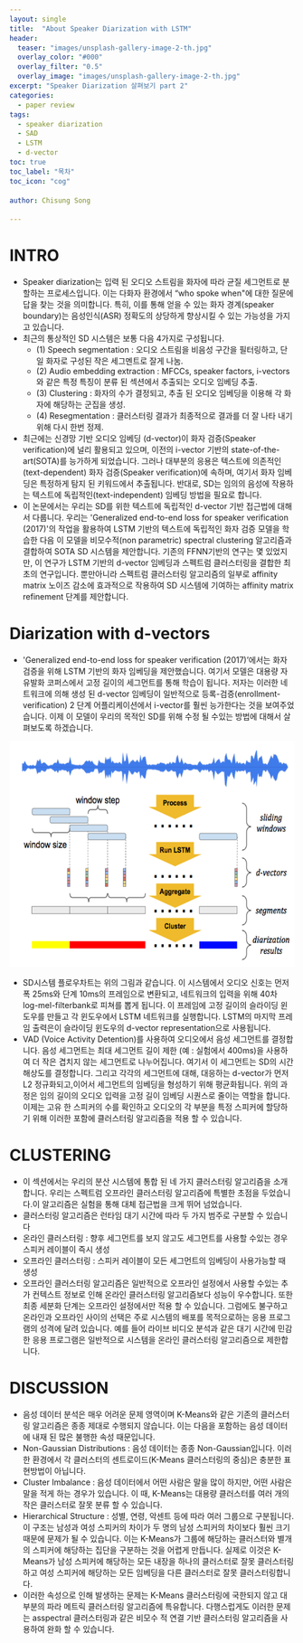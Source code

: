 ```yaml
---
layout: single
title:  "About Speaker Diarization with LSTM"
header:
  teaser: "images/unsplash-gallery-image-2-th.jpg"
  overlay_color: "#000"
  overlay_filter: "0.5"
  overlay_image: "images/unsplash-gallery-image-2-th.jpg"
excerpt: "Speaker Diarization 살펴보기 part 2"   
categories: 
  - paper review
tags:
  - speaker diarization
  - SAD
  - LSTM
  - d-vector
toc: true
toc_label: "목차"
toc_icon: "cog"

author: Chisung Song

---
```




# INTRO
* Speaker diarization는 입력 된 오디오 스트림을 화자에 따라 균질 세그먼트로 분할하는 프로세스입니다. 이는 다화자 환경에서 “who spoke when"에 대한 질문에 답을 찾는 것을 의미합니다. 특히, 이를 통해 얻을 수 있는 화자 경계(speaker boundary)는 음성인식(ASR) 정확도의 상당하게 향상시킬 수 있는 가능성을 가지고 있습니다.
* 최근의 통상적인 SD 시스템은 보통 다음 4가지로 구성됩니다.
    * (1) Speech segmentation : 오디오 스트림을 비음성 구간을 필터링하고, 단일 화자로 구성된 작은 세그멘트로 잘게 나눔.
    * (2) Audio embedding extraction : MFCCs, speaker factors, i-vectors와 같은 특정 특징이 분류 된 섹션에서 추출되는 오디오 임베딩 추출.
    *  (3) Clustering : 화자의 수가 결정되고, 추출 된 오디오 임베딩을 이용해 각 화자에 해당하는 군집을 생성.
    * (4) Resegmentation : 클러스터링 결과가 최종적으로 결과를 더 잘 나타 내기 위해 다시 한번 정제.
* 최근에는 신경망 기반 오디오 임베딩 (d-vector)이 화자 검증(Speaker verification)에 널리 활용되고 있으며, 이전의 i-vector 기반의 state-of-the-art(SOTA)를 능가하게 되었습니다. 그러나 대부분의 응용은 텍스트에 의존적인(text-dependent) 화자 검증(Speaker verification)에 속하며, 여기서 화자 임베딩은 특정하게 탐지 된 키워드에서 추출됩니다. 반대로, SD는 임의의 음성에 작용하는 텍스트에 독립적인(text-independent) 임베딩 방법을 필요로 합니다.
* 이 논문에서는 우리는 SD를 위한 텍스트에 독립적인 d-vector 기반 접근법에 대해서 다룹니다. 우리는 'Generalized end-to-end loss for speaker verification (2017)'의 작업을 활용하여 LSTM 기반의 텍스트에 독립적인 화자 검증 모델을 학습한 다음 이 모델을 비모수적(non parametric) spectral clustering 알고리즘과 결합하여 SOTA SD 시스템을 제안합니다. 기존의 FFNN기반의 연구는 몇 있었지만, 이 연구가 LSTM 기반의 d-vector 임베딩과 스펙트럼 클러스터링을 결합한 최초의 연구입니다. 뿐만아니라 스펙트럼 클러스터링 알고리즘의 일부로 affinity matrix 노이즈 감소에 효과적으로 작용하여 SD 시스템에 기여하는 affinity matrix refinement 단계를 제안합니다.


# Diarization with d-vectors
* 'Generalized end-to-end loss for speaker verification (2017)’에서는 화자 검증을 위해 LSTM 기반의 화자 임베딩을 제안했습니다. 여기서 모델은 대용량 자유발화 코퍼스에서 고정 길이의 세그먼트를 통해 학습이 됩니다. 저자는 이러한 네트워크에 의해 생성 된 d-vector 임베딩이 일반적으로 등록-검증(enrollment-verification) 2 단계 어플리케이션에서 i-vector를 훨씬 능가한다는 것을 보여주었습니다. 이제 이 모델이 우리의 목적인 SD를 위해 수정 될 수있는 방법에 대해서 살펴보도록 하겠습니다.

<center><img src="/images/daydrill/2019-03-24/1.png" height="400"></center>

* SD시스템 플로우차트는 위의 그림과 같습니다. 이 시스템에서 오디오 신호는 먼저 폭 25ms와 단계 10ms의 프레임으로 변환되고, 네트워크의 입력을 위해 40차 log-mel-filterbank로 피쳐를 뽑게 됩니다. 이 프레임에 고정 길이의 슬라이딩 윈도우를 만들고 각 윈도우에서 LSTM 네트워크를 실행합니다. LSTM의 마지막 프레임 출력은이 슬라이딩 윈도우의 d-vector representation으로 사용됩니다.
* VAD (Voice Activity Detention)를 사용하여 오디오에서 음성 세그먼트를 결정합니다. 음성 세그먼트는 최대 세그먼트 길이 제한 (예 : 실험에서 400ms)을 사용하여 더 작은 겹치지 않는 세그먼트로 나누어집니다. 여기서 이 세그먼트는 SD의 시간 해상도를 결정합니다. 그리고 각각의 세그먼트에 대해, 대응하는 d-vector가 먼저 L2 정규화되고,이어서 세그먼트의 임베딩을 형성하기 위해 평균화됩니다. 위의 과정은 임의 길이의 오디오 입력을 고정 길이 임베딩 시퀀스로 줄이는 역할을 합니다. 이제는 고유 한 스피커의 수를 확인하고 오디오의 각 부분을 특정 스피커에 할당하기 위해 이러한 포함에 클러스터링 알고리즘을 적용 할 수 있습니다.


# CLUSTERING
* 이 섹션에서는 우리의 분산 시스템에 통합 된 네 가지 클러스터링 알고리즘을 소개합니다. 우리는 스펙트럼 오프라인 클러스터링 알고리즘에 특별한 초점을 두었습니다.이 알고리즘은 실험을 통해 대체 접근법을 크게 뛰어 넘었습니다.
* 클러스터링 알고리즘은 런타임 대기 시간에 따라 두 가지 범주로 구분할 수 있습니다
* 온라인 클러스터링 : 향후 세그먼트를 보지 않고도 세그먼트를 사용할 수있는 경우 스피커 레이블이 즉시 생성
* 오프라인 클러스터링 : 스피커 레이블이 모든 세그먼트의 임베딩이 사용가능할 때 생성
* 오프라인 클러스터링 알고리즘은 일반적으로 오프라인 설정에서 사용할 수있는 추가 컨텍스트 정보로 인해 온라인 클러스터링 알고리즘보다 성능이 우수합니다. 또한 최종 세분화 단계는 오프라인 설정에서만 적용 할 수 있습니다. 그럼에도 불구하고 온라인과 오프라인 사이의 선택은 주로 시스템의 배포를 목적으로하는 응용 프로그램의 성격에 달려 있습니다. 예를 들어 라이브 비디오 분석과 같은 대기 시간에 민감한 응용 프로그램은 일반적으로 시스템을 온라인 클러스터링 알고리즘으로 제한합니다.


# DISCUSSION
* 음성 데이터 분석은 매우 어려운 문제 영역이며 K-Means와 같은 기존의 클러스터링 알고리즘은 종종 제대로 수행되지 않습니다. 이는 다음을 포함하는 음성 데이터에 내재 된 많은 불행한 속성 때문입니다.
* Non-Gaussian Distributions : 음성 데이터는 종종 Non-Gaussian입니다. 이러한 환경에서 각 클러스터의 센트로이드(K-Means 클러스터링의 중심)은 충분한 표현방법이 아닙니다.
* Cluster Imbalance : 음성 데이터에서 어떤 사람은 말을 많이 하지만, 어떤 사람은 말을 적게 하는 경우가 있습니다. 이 때, K-Means는 대용량 클러스터를 여러 개의 작은 클러스터로 잘못 분류 할 수 있습니다.
* Hierarchical Structure : 성별, 연령, 악센트 등에 따라 여러 그룹으로 구분됩니다. 이 구조는 남성과 여성 스피커의 차이가 두 명의 남성 스피커의 차이보다 훨씬 크기 때문에 문제가 될 수 있습니다. 이는 K-Means가 그룹에 해당하는 클러스터와 별개의 스피커에 해당하는 집단을 구분하는 것을 어렵게 만듭니다. 실제로 이것은 K-Means가 남성 스피커에 해당하는 모든 내장을 하나의 클러스터로 잘못 클러스터링하고 여성 스피커에 해당하는 모든 임베딩을 다른 클러스터로 잘못 클러스터링합니다.
* 이러한 속성으로 인해 발생하는 문제는 K-Means 클러스터링에 국한되지 않고 대부분의 파라 메트릭 클러스터링 알고리즘에 특유합니다. 다행스럽게도 이러한 문제는 asspectral 클러스터링과 같은 비모수 적 연결 기반 클러스터링 알고리즘을 사용하여 완화 할 수 있습니다.

